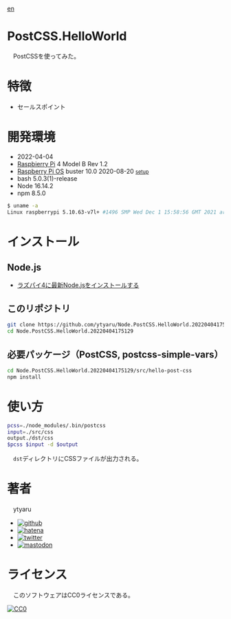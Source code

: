 [en](./README.md)

# PostCSS.HelloWorld

　PostCSSを使ってみた。

# 特徴

* セールスポイント

# 開発環境

* <time datetime="2022-04-04T17:50:57+0900">2022-04-04</time>
* [Raspbierry Pi](https://ja.wikipedia.org/wiki/Raspberry_Pi) 4 Model B Rev 1.2
* [Raspberry Pi OS](https://ja.wikipedia.org/wiki/Raspbian) buster 10.0 2020-08-20 <small>[setup](http://ytyaru.hatenablog.com/entry/2020/10/06/111111)</small>
* bash 5.0.3(1)-release
* Node 16.14.2
* npm 8.5.0

```sh
$ uname -a
Linux raspberrypi 5.10.63-v7l+ #1496 SMP Wed Dec 1 15:58:56 GMT 2021 armv7l GNU/Linux
```

# インストール

## Node.js

* [ラズパイ4に最新Node.jsをインストールする](https://ytyaru.hatenablog.com/entry/2020/01/10/222222)

## このリポジトリ

```sh
git clone https://github.com/ytyaru/Node.PostCSS.HelloWorld.20220404175129
cd Node.PostCSS.HelloWorld.20220404175129
```

## 必要パッケージ（PostCSS, postcss-simple-vars）

```sh
cd Node.PostCSS.HelloWorld.20220404175129/src/hello-post-css
npm install
```

# 使い方

```sh
pcss=./node_modules/.bin/postcss
input=./src/css
output./dst/css
$pcss $input -d $output
```

　`dst`ディレクトリにCSSファイルが出力される。

# 著者

　ytyaru

* [![github](http://www.google.com/s2/favicons?domain=github.com)](https://github.com/ytyaru "github")
* [![hatena](http://www.google.com/s2/favicons?domain=www.hatena.ne.jp)](http://ytyaru.hatenablog.com/ytyaru "hatena")
* [![twitter](http://www.google.com/s2/favicons?domain=twitter.com)](https://twitter.com/ytyaru1 "twitter")
* [![mastodon](http://www.google.com/s2/favicons?domain=mstdn.jp)](https://mstdn.jp/web/accounts/233143 "mastdon")

# ライセンス

　このソフトウェアはCC0ライセンスである。

[![CC0](http://i.creativecommons.org/p/zero/1.0/88x31.png "CC0")](http://creativecommons.org/publicdomain/zero/1.0/deed.ja)

